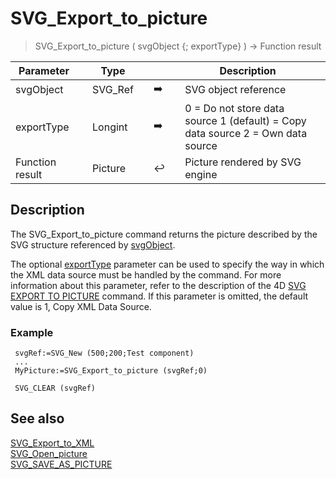 <!-- Buffer := SVG_Export_to_picture ( svgObject ; exportType )
 -> svgObject (Text)
 -> exportType (Long Integer)
 <- Buffer (Picture)-->
# SVG_Export_to_picture

> SVG_Export_to_picture ( svgObject {; exportType} ) -> Function result

| Parameter |     | Type |     |     |     | Description |     |
| --- | --- | --- | --- | --- | --- | --- | --- |
| svgObject |     | SVG_Ref |     | ➡️ |     | SVG object reference |     |
| exportType |     | Longint |     | ➡️ |     | 0 = Do not store data source 1 (default) = Copy data source 2 = Own data source |     |
| Function result |     | Picture |     | ↩️ |     | Picture rendered by SVG engine |     |

## Description

The SVG_Export_to_picture command returns the picture described by the SVG structure referenced by [svgObject](# "SVG object reference").

The optional [exportType](# "0 = Do not store data source 1 (default) = Copy data source 2 = Own data source") parameter can be used to specify the way in which the XML data source must be handled by the command. For more information about this parameter, refer to the description of the 4D [SVG EXPORT TO PICTURE](https://doc.4d.com/4Dv19/4D/19.5/SVG-EXPORT-TO-PICTURE.301-6137564.en.html) command. If this parameter is omitted, the default value is 1, Copy XML Data Source.

### Example  

```4d
 svgRef:=SVG_New (500;200;Test component)  
 ...  
 MyPicture:=SVG_Export_to_picture (svgRef;0)  
   
 SVG_CLEAR (svgRef)
```

## See also

[SVG_Export_to_XML](SVG_Export_to_XML.md)  
[SVG_Open_picture](SVG_Open_picture.md)  
[SVG_SAVE_AS_PICTURE](SVG_SAVE_AS_PICTURE.md)
